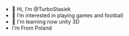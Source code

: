 - 👋 Hi, I’m @TurboStasiek
- 👀 I’m interested in playing games and football
- 🌱 I'm learning now unity 3D
-    I'm From Poland
